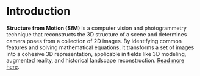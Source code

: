 # Introduction

**Structure from Motion (SfM)** is a computer vision and photogrammetry technique that reconstructs the 3D structure of a scene and determines camera poses from a collection of 2D images. By identifying common features and solving mathematical equations, it transforms a set of images into a cohesive 3D representation, applicable in fields like 3D modeling, augmented reality, and historical landscape reconstruction. [Read more here](https://medium.com/@sepideh.92sh/unveiling-the-magic-of-3d-reconstruction-a-journey-through-structure-from-motion-sfm-in-c-d66bc1d01a96).
